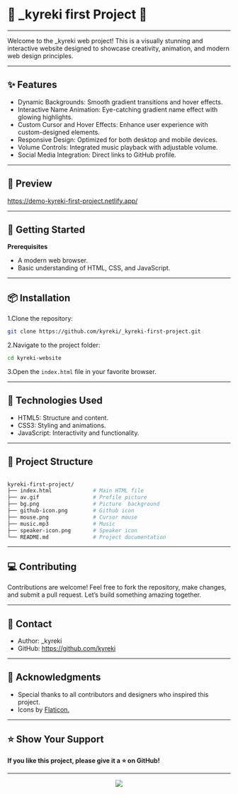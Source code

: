 # 🌟 _kyreki first Project 🌟
---


Welcome to the _kyreki web project! This is a visually stunning and interactive website designed to showcase creativity, animation, and modern web design principles.

---

## ✨ Features

- Dynamic Backgrounds: Smooth gradient transitions and hover effects.
- Interactive Name Animation: Eye-catching gradient name effect with glowing highlights.
- Custom Cursor and Hover Effects: Enhance user experience with custom-designed elements.
- Responsive Design: Optimized for both desktop and mobile devices.
- Volume Controls: Integrated music playback with adjustable volume.
- Social Media Integration: Direct links to GitHub profile.
---

## 📸 Preview

https://demo-kyreki-first-project.netlify.app/

---

## 🚀 Getting Started

**Prerequisites**
- A modern web browser.
- Basic understanding of HTML, CSS, and JavaScript.

---

## 📦 Installation

1.Clone the repository:

```bash
git clone https://github.com/kyreki/_kyreki-first-project.git 
```

2.Navigate to the project folder:
```bash
cd kyreki-website
```

3.Open the `index.html` file in your favorite browser.

---

## 🎨 Technologies Used

- HTML5: Structure and content.
- CSS3: Styling and animations.
- JavaScript: Interactivity and functionality.

---

## 📂 Project Structure
```bash

kyreki-first-project/
├── index.html             # Main HTML file 
├── av.gif                 # Profile picture
├── bg.png                 # Picture  background
├── github-icon.png        # Github icon 
├── mouse.png              # Cursor mouse
├── music.mp3              # Music
├── speaker-icon.png       # Speaker icon
└── README.md              # Project documentation
```
---

## 💻 Contributing

Contributions are welcome! Feel free to fork the repository, make changes, and submit a pull request. Let’s build something amazing together.

---

## 📧 Contact

- Author: _kyreki
- GitHub: https://github.com/kyreki

---

## 🌟 Acknowledgments

- Special thanks to all contributors and designers who inspired this project.
- Icons by [Flaticon.](https://www.flaticon.com/)

---

## ⭐ Show Your Support

**If you like this project, please give it a ⭐ on GitHub!**

---

<div align="center">
  <img src="https://capsule-render.vercel.app/api?type=waving&height=145&color=gradient&text=Thank+You&section=footer&reversal=false&animation=blinking&textBg=false&fontAlignY=75" />
</div>
